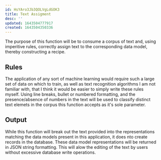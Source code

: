 ```yaml
---
id: HsYAro3Jb3QOLVgLdGOK3
title: Text Assigment
desc: ''
updated: 1643504777917
created: 1643504350336
---
```

The purpose of this function will be to consume a corpus of text and, using imperitive rules, correctly assign text to the corresponding data model, thereby constructing a recipe.

## Rules
The application of any sort of machine learning would require such a large set of data on which to train, as well as text recognition algorithms I am not familiar with, that I think it would be easier to simply write these rules myself.  Using line breaks, bullet or numbered formatting, and the presence/absence of numbers in the text will be used to classify distinct text elemets in the corpus this function accepts as it's sole parameter.

## Output
While this function will break out the text provided into the representations matching the data models present in this application, it does nto create records in the database.  These data model representations will be returned in JSON string formatting.  This will alow the editing of the text by users without excessive database write operations.
